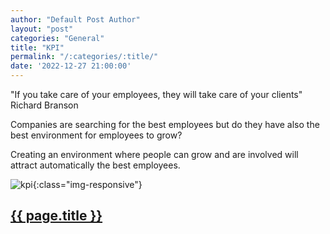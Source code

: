 ```yaml
---
author: "Default Post Author"
layout: "post"
categories: "General"
title: "KPI"
permalink: "/:categories/:title/"
date: '2022-12-27 21:00:00'
---
```


"If you take care of your employees, they will take care of your clients" Richard Branson


Companies are searching for the best employees but do they have also the best environment for employees to grow?

Creating an environment where people can grow and are involved will attract automatically the best employees.

![kpi](/assets/img/kpi.png){:class="img-responsive"}


## [{{ page.title }}](KPI)

